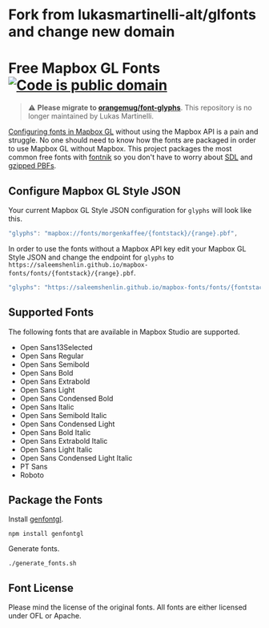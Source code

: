 # Fork from lukasmartinelli-alt/glfonts and change new domain

# Free Mapbox GL Fonts [![Code is public domain](https://img.shields.io/badge/license-Public%20Domain-blue.svg)](http://choosealicense.com/licenses/unlicense/)

> :warning: **Please migrate to [orangemug/font-glyphs](http://github.com/orangemug/font-glyphs/)**. This repository is no longer maintained by Lukas Martinelli.


[Configuring fonts in Mapbox GL](https://www.mapbox.com/mapbox-gl-style-spec/#glyphs) without using the Mapbox API is a pain and struggle. No one should need to know how the fonts are packaged in order to use Mapbox GL without Mapbox. This project packages the most common free fonts with [fontnik](https://github.com/mapbox/fontnik) so you don't have to worry about [SDL](https://www.mapbox.com/blog/text-signed-distance-fields/) and [gzipped PBFs](https://github.com/mapbox/mapbox-gl-js/issues/830).

## Configure Mapbox GL Style JSON

Your current Mapbox GL Style JSON configuration for `glyphs` will look like this.

```javascript
"glyphs": "mapbox://fonts/morgenkaffee/{fontstack}/{range}.pbf",
```

In order to use the fonts without a Mapbox API key edit your Mapbox GL Style JSON and change the endpoint for `glyphs` to `https://saleemshenlin.github.io/mapbox-fonts/fonts/{fontstack}/{range}.pbf`.

```javascript
"glyphs": "https://saleemshenlin.github.io/mapbox-fonts/fonts/{fontstack}/{range}.pbf",
```

## Supported Fonts

The following fonts that are available in Mapbox Studio are supported.

*   Open Sans13Selected
*   Open Sans Regular
*   Open Sans Semibold
*   Open Sans Bold
*   Open Sans Extrabold
*   Open Sans Light
*   Open Sans Condensed Bold
*   Open Sans Italic
*   Open Sans Semibold Italic
*   Open Sans Condensed Light
*   Open Sans Bold Italic
*   Open Sans Extrabold Italic
*   Open Sans Light Italic
*   Open Sans Condensed Light Italic
*   PT Sans
*   Roboto

## Package the Fonts

Install [genfontgl](https://github.com/sabas/genfontgl).

```
npm install genfontgl
```

Generate fonts.

```
./generate_fonts.sh
```

## Font License

Please mind the license of the original fonts.
All fonts are either licensed under OFL or Apache.
